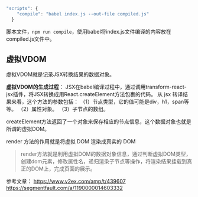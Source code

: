 
```js
"scripts": {
    "compile": "babel index.js --out-file compiled.js"
  }
```
脚本文件，`npm run compile`，使用babel将index.js文件编译的内容放在compiled.js文件中。

## 虚拟VDOM
虚拟VDOM就是记录JSX转换结果的数据对象。

**虚拟VDOM的生成过程**：
JSX在babel编译过程中，通过调用transform-react-jsx插件，将JSX转换成用React.createElement方法包裹的代码。
从 jsx 转译结果来看，这个方法的参数包括：
（1）节点类型，它的值可能是div，h1，span等等。
（2）属性对象。
（3）子节点的数组。

createElement方法返回了一个对象来保存相应的节点信息，这个数据对象也就是所谓的虚拟DOM。

render 方法的作用就是将虚拟 DOM 渲染成真实的 DOM
> render方法就是利用虚拟DOM的数据对象信息，通过判断虚拟DOM类型，创建dom元素，修改属性名，递归渲染子节点等操作，将渲染结果挂载到真正的DOM上，完成页面的展示。

参考文章：
https://www.v2ex.com/amp/t/439607  
https://segmentfault.com/a/1190000014603332
